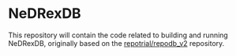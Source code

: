 # NeDRexDB
This repository will contain the code related to building and running NeDRexDB, originally based on the [repotrial/repodb_v2](https://github.com/repotrial/repodb_v2) repository.
